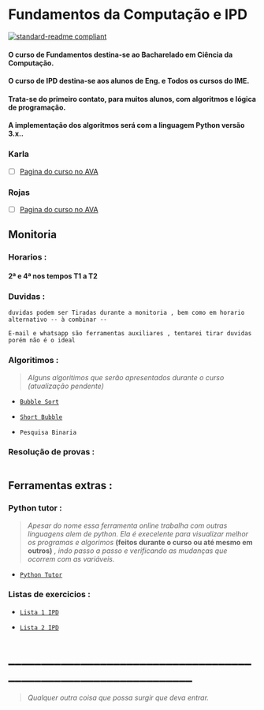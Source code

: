 # Fundamentos da Computação e IPD
[![standard-readme compliant](https://img.shields.io/badge/standard--readme-OK-green.svg?style=flat-square)](https://github.com/RichardLitt/standard-readme)

#### O curso de Fundamentos destina-se ao Bacharelado em Ciência da Computação.
#### O curso de IPD destina-se aos alunos de Eng. e Todos os cursos do IME. 
#### Trata-se do primeiro contato, para muitos alunos, com algoritmos e lógica de programação.
#### A implementação dos algoritmos será com a linguagem Python versão 3.x..

### Karla
- [ ] [Pagina do curso no AVA](https://ead.uerj.br/ava/course/view.php?id=286)


### Rojas
- [ ] [Pagina do curso no AVA](https://ead.uerj.br/ava/course/view.php?id=272)


## Monitoria

### Horarios :    

#### 2ª e 4ª nos tempos T1 a T2


###    Duvidas :


```
duvidas podem ser Tiradas durante a monitoria , bem como em horario alternativo -- à combinar --

E-mail e whatsapp são ferramentas auxiliares , tentarei tirar duvidas porém não é o ideal

```

###   Algoritimos :

>*Alguns algoritimos que serão apresentados durante o curso (atualização pendente)*

- [`Bubble Sort`](https://tinyurl.com/sto9apy)

- [`Short Bubble`](https://tinyurl.com/t87jp5y)

- `Pesquisa Binaria`


###   Resolução de provas :
```

```

## Ferramentas extras :

### Python tutor :

>*Apesar do nome essa ferramenta online trabalha com outras linguagens alem de python. Ela é execelente para visualizar melhor os programas e algorimos* **(feitos durante o curso ou até mesmo em outros)** *, indo passo a passo e verificando as mudanças que ocorrem com as variáveis.*
- [`Python Tutor`](http://www.pythontutor.com)

### Listas de exercicios :

- [`Lista 1 IPD`](https://github.com/PedroIvoMarques/FundComp/blob/master/Listas%20IDP/Lista_Execicios_Algoritmos-01.pdf)

- [`Lista 2 IPD`](https://github.com/PedroIvoMarques/FundComp/blob/master/Listas%20IDP/Lista_Execicios_Algoritmos-02.pdf)
# _________________________________________________________________

>*Qualquer outra coisa que possa surgir que deva entrar.*
